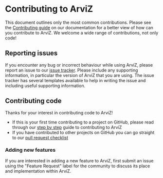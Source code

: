 # Contributing to ArviZ
This document outlines only the most common contributions.
Please see the [Contributing guide](https://python.arviz.org/en/latest/contributing/index.html)
on our documentation for a better view of how can you contribute to ArviZ.
We welcome a wide range of contributions, not only code!

## Reporting issues
If you encounter any bug or incorrect behaviour while using ArviZ,
please report an issue to our [issue tracker](https://github.com/arviz-devs/arviz/issues).
Please include any supporting information, in particular the version of
ArviZ that you are using.
The issue tracker has several templates available to help in writing the issue
and including useful supporting information.

## Contributing code
Thanks for your interest in contributing code to ArviZ!

* If this is your first time contributing to a project on GitHub, please read through our [step by step](https://python.arviz.org/en/latest/contributing/pr_tutorial.html) guide to contributing to ArviZ
* If you have contributed to other projects on GitHub you can go straight to our [pull request checklist](https://python.arviz.org/en/latest/contributing/pr_checklist.html)

### Adding new features
If you are interested in adding a new feature to ArviZ,
first submit an issue using the "Feature Request" label for the community
to discuss its place and implementation within ArviZ.
